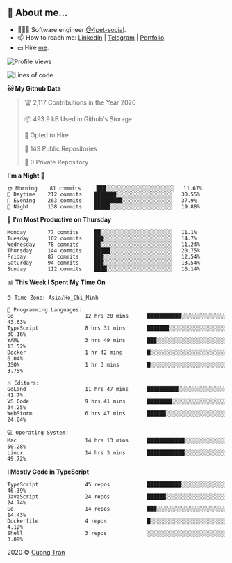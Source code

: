 ## 🦄 About me...

- 🧑🏻‍💻 Software engineer [@4pet-social](https://github.com/4pet-social).
- 📫 How to reach me: [LinkedIn](https://linkedin.com/in/103cuong) | [Telegram](https://t.me/cuong103) | [Portfolio](https://103cuong.github.io/).
- 💵 Hire [me](mailto:103cuong@gmail.com).

<!--START_SECTION:waka-->
![Profile Views](http://img.shields.io/badge/Profile%20Views-44-blue)

![Lines of code](https://img.shields.io/badge/From%20Hello%20World%20I%27ve%20Written-17.6%20million%20lines%20of%20code-blue)

**🐱 My Github Data** 

> 🏆 2,117 Contributions in the Year 2020
 > 
> 📦 493.9 kB Used in Github's Storage 
 > 
> 💼 Opted to Hire
 > 
> 📜 149 Public Repositories
 > 
> 🔑 0 Private Repository 
 > 
**I'm a Night 🦉** 

```text
🌞 Morning    81 commits     ███░░░░░░░░░░░░░░░░░░░░░░   11.67% 
🌆 Daytime    212 commits    ███████░░░░░░░░░░░░░░░░░░   30.55% 
🌃 Evening    263 commits    █████████░░░░░░░░░░░░░░░░   37.9% 
🌙 Night      138 commits    █████░░░░░░░░░░░░░░░░░░░░   19.88%

```
📅 **I'm Most Productive on Thursday** 

```text
Monday       77 commits     ██░░░░░░░░░░░░░░░░░░░░░░░   11.1% 
Tuesday      102 commits    ███░░░░░░░░░░░░░░░░░░░░░░   14.7% 
Wednesday    78 commits     ██░░░░░░░░░░░░░░░░░░░░░░░   11.24% 
Thursday     144 commits    █████░░░░░░░░░░░░░░░░░░░░   20.75% 
Friday       87 commits     ███░░░░░░░░░░░░░░░░░░░░░░   12.54% 
Saturday     94 commits     ███░░░░░░░░░░░░░░░░░░░░░░   13.54% 
Sunday       112 commits    ████░░░░░░░░░░░░░░░░░░░░░   16.14%

```


📊 **This Week I Spent My Time On** 

```text
⌚︎ Time Zone: Asia/Ho_Chi_Minh

💬 Programming Languages: 
Go                       12 hrs 20 mins      ███████████░░░░░░░░░░░░░░   43.63% 
TypeScript               8 hrs 31 mins       ███████░░░░░░░░░░░░░░░░░░   30.16% 
YAML                     3 hrs 49 mins       ███░░░░░░░░░░░░░░░░░░░░░░   13.52% 
Docker                   1 hr 42 mins        █░░░░░░░░░░░░░░░░░░░░░░░░   6.04% 
JSON                     1 hr 3 mins         █░░░░░░░░░░░░░░░░░░░░░░░░   3.75%

🔥 Editors: 
GoLand                   11 hrs 47 mins      ██████████░░░░░░░░░░░░░░░   41.7% 
VS Code                  9 hrs 41 mins       ████████░░░░░░░░░░░░░░░░░   34.25% 
WebStorm                 6 hrs 47 mins       ██████░░░░░░░░░░░░░░░░░░░   24.04%

💻 Operating System: 
Mac                      14 hrs 13 mins      ████████████░░░░░░░░░░░░░   50.28% 
Linux                    14 hrs 3 mins       ████████████░░░░░░░░░░░░░   49.72%

```

**I Mostly Code in TypeScript** 

```text
TypeScript               45 repos            ███████████░░░░░░░░░░░░░░   46.39% 
JavaScript               24 repos            ██████░░░░░░░░░░░░░░░░░░░   24.74% 
Go                       14 repos            ███░░░░░░░░░░░░░░░░░░░░░░   14.43% 
Dockerfile               4 repos             █░░░░░░░░░░░░░░░░░░░░░░░░   4.12% 
Shell                    3 repos             ░░░░░░░░░░░░░░░░░░░░░░░░░   3.09%

```



<!--END_SECTION:waka-->

2020 © [Cuong Tran](https://github.com/103cuong)
